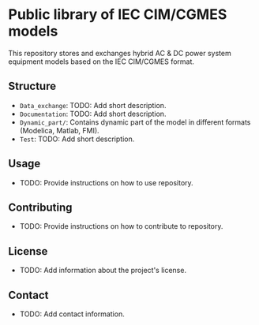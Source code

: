 # Public library of IEC CIM/CGMES models

This repository stores and exchanges hybrid AC & DC power system equipment models based on the IEC CIM/CGMES format.

## Structure

- `Data_exchange`: TODO: Add short description.
- `Documentation`: TODO: Add short description.
- `Dynamic_part/`: Contains dynamic part of the model in different formats (Modelica, Matlab, FMI).
- `Test`: TODO: Add short description.


## Usage

 - TODO: Provide instructions on how to use repository.

## Contributing

 - TODO: Provide instructions on how to contribute to repository.

 ## License

- TODO:  Add information about the project's license.

## Contact

 - TODO: Add contact information.